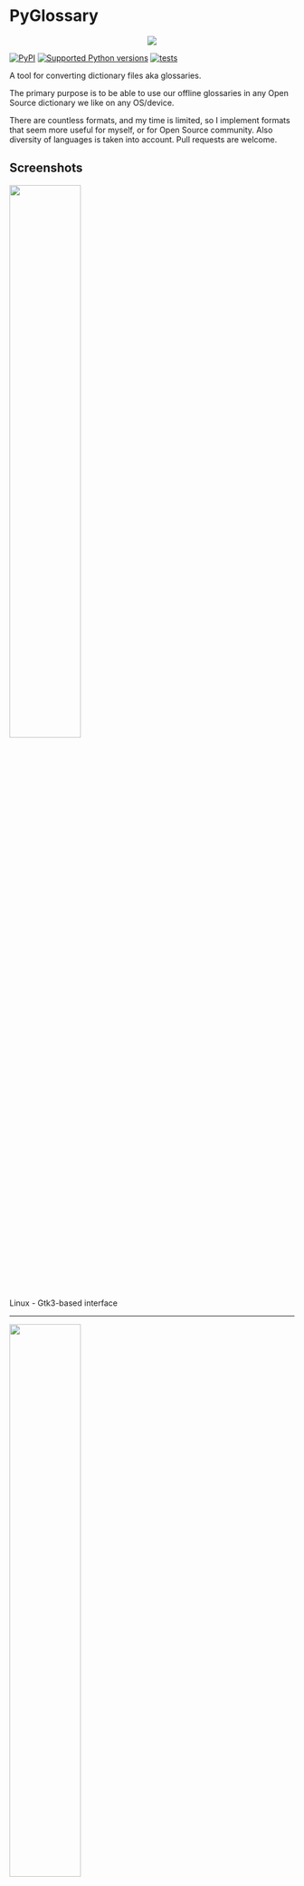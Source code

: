# PyGlossary

<p align="center">
	<img src="res/pyglossary-256x256.png"></img>
</p>

[![PyPI](https://img.shields.io/pypi/v/pyglossary.svg)](https://pypi.org/project/pyglossary/)
[![Supported Python versions](https://img.shields.io/pypi/pyversions/pyglossary)](https://pypi.org/project/pyglossary/)
[![tests](https://github.com/ilius/pyglossary/actions/workflows/test.yml/badge.svg?branch=master)](https://github.com/ilius/pyglossary/actions/workflows/test.yml?query=branch%3Amaster)

A tool for converting dictionary files aka glossaries.

The primary purpose is to be able to use our offline glossaries in any Open
Source dictionary we like on any OS/device.

There are countless formats, and my time is limited, so I implement formats that
seem more useful for myself, or for Open Source community. Also diversity of
languages is taken into account. Pull requests are welcome.

## Screenshots

<img src="https://raw.githubusercontent.com/wiki/ilius/pyglossary/screenshots/44-gtk-txt-stardict-aryanpur-dark.png" width="50%" height="50%"/>

Linux - Gtk3-based interface

______________________________________________________________________

<img src="https://raw.githubusercontent.com/wiki/ilius/pyglossary/screenshots/40b-tk-bgl-epub-es-en-2.png" width="50%" height="50%"/>

Windows - Tkinter-based interface

______________________________________________________________________

<img src="https://raw.githubusercontent.com/wiki/ilius/pyglossary/screenshots/32-cmd-freedict-mids-de-ru.png" width="50%" height="50%"/>

Linux - command-line interface

______________________________________________________________________

<img src="https://raw.githubusercontent.com/wiki/ilius/pyglossary/screenshots/40-cmdi-termux-zim-slob-en-med.jpg" width="50%" height="50%"/>

Android Termux - interactive command-line interface

______________________________________________________________________

<img src="https://raw.githubusercontent.com/wiki/ilius/pyglossary/screenshots/50-web-wiktextract-ifo-ar.png" width="50%" height="50%"/>

Web interface

## Supported formats

| Format                                                  |     |    Extension    | Read | Write |
| ------------------------------------------------------- | :-: | :-------------: | :--: | :---: |
| [Aard 2 (slob)](./doc/p/aard2_slob.md)                  |  🔢  |      .slob      | ✅ | ✅ |
| [ABBYY Lingvo DSL](./doc/p/dsl.md)                      |  📝  |      .dsl       | ✅ | ❌ |
| [Almaany.com](./doc/p/almaany.md) (SQLite3, Arabic)     |  🔢  |       .db       | ✅ | ❌ |
| [AppleDict Binary](./doc/p/appledict_bin.md)            |  📁  |   .dictionary   | ✅ | ❌ |
| [AppleDict Source](./doc/p/appledict.md)                |  📁  |                 |    | ✅ |
| [Babylon BGL](./doc/p/babylon_bgl.md)                   |  🔢  |      .bgl       | ✅ | ❌ |
| [cc-kedict](./doc/p/cc_kedict.md) (Korean)              |  📝  |                 | ✅ | ❌ |
| [CSV](./doc/p/csv.md)                                   |  📝  |      .csv       | ✅ | ✅ |
| [Dict.cc](./doc/p/dict_cc.md) (SQLite3, German)         |  🔢  |       .db       | ✅ |    |
| [DICT.org / Dictd server](./doc/p/dict_org.md)          |  📁  |    (📝.index)   | ✅ | ✅ |
| [DICT.org / dictfmt source](./doc/p/dict_org_source.md) |  📝  |     (.dtxt)     |    | ✅ |
| [dictunformat output file](./doc/p/dictunformat.md)     |  📝  | (.dictunformat) | ✅ |    |
| [DictionaryForMIDs](./doc/p/dicformids.md)              |  📁  |    (📁.mids)    | ✅ | ✅ |
| [DigitalNK](./doc/p/digitalnk.md) (SQLite3, N-Korean)   |  🔢  |       .db       | ✅ |    |
| [DIKT JSON](./doc/p/dikt_json.md)                       |  📝  |     (.json)     |    | ✅ |
| [EDICT2 (CEDICT)](./doc/p/edict2.md) (Chinese)          |  📝  |     (.u8)       | ✅ | ❌ |
| [EPUB-2 E-Book](./doc/p/epub2.md)                       |  📦  |      .epub      | ❌ | ✅ |
| [FreeDict](./doc/p/freedict.md)                         |  📝  |      .tei       | ✅ | ❌ |
| [Gettext Source](./doc/p/gettext_po.md)                 |  📝  |       .po       | ✅ | ✅ |
| [HTML Directory (by file size)](./doc/p/html_dir.md)    |  📁  |                 | ❌ | ✅ |
| [JMDict](./doc/p/jmdict.md) (Japanese)                  |  📝  |                 | ✅ | ❌ |
| [JSON](./doc/p/json.md)                                 |  📝  |      .json      |    | ✅ |
| [Kobo E-Reader Dictionary](./doc/p/kobo.md)             |  📦  |    .kobo.zip    | ❌ | ✅ |
| [Kobo E-Reader Dictfile](./doc/p/kobo_dictfile.md)      |  📝  |       .df       | ✅ | ✅ |
| [Lingoes Source](./doc/p/lingoes_ldf.md)                |  📝  |      .ldf       | ✅ | ✅ |
| [Mobipocket E-Book](./doc/p/mobi.md)                    |  🔢  |      .mobi      | ❌ | ✅ |
| [Octopus MDict](./doc/p/octopus_mdict.md)               |  🔢  |      .mdx       | ✅ | ❌ |
| [QuickDic version 6](./doc/p/quickdic6.md)              |  📁  |     .quickdic   | ✅ | ✅ |
| [SQL](./doc/p/sql.md)                                   |  📝  |      .sql       | ❌ | ✅ |
| [StarDict](./doc/p/stardict.md)                         |  📁  |     (📝.ifo)    | ✅ | ✅ |
| [StarDict Textual File](./doc/p/stardict_textual.md)    |  📝  |     (.xml)      | ✅ | ✅ |
| [Tabfile](./doc/p/tabfile.md)                           |  📝  |   .txt, .tab    | ✅ | ✅ |
| [Wiktextract](./doc/p/wiktextract.md)                   |  📝  |     .jsonl      | ✅ | ❌ |
| [Wordset.org](./doc/p/wordset.md)                       |  📁  |                 | ✅ |    |
| [XDXF](./doc/p/xdxf.md)                                 |  📝  |      .xdxf      | ✅ | ❌ |
| [Yomichan](./doc/p/yomichan.md)                         |  📦  |     (.zip)      |    | ✅ |
| [Zim (Kiwix)](./doc/p/zim.md)                           |  🔢  |      .zim       | ✅ |    |

Legend:

- 📁	Directory
- 📝	Text file
- 📦	Package/archive file
- 🔢	Binary file
- ✅		Supported
- ❌ 	Will not be supported

**Note**: SQLite-based formats are not detected by extension (`.db`);
So you need to select the format (with UI or `--read-format` flag).
**Also don't confuse SQLite-based formats with [SQLite mode](#sqlite-mode).**

## Requirements

PyGlossary requires **Python 3.10 or higher**, and works in practically all
modern operating systems. While primarily designed for *GNU/Linux*, it works
on *Windows*, *Mac OS X* and other Unix-based operating systems as well.

As shown in screenshots, there are multiple User Interface types (multiple
ways to use the program).

- **Gtk3-based interface**, uses [PyGI (Python Gobject Introspection)](http://pygobject.readthedocs.io/en/latest/getting_started.html)
  You can install it on:

  - Debian/Ubuntu: `apt install python3-gi python3-gi-cairo gir1.2-gtk-3.0`
  - openSUSE: `zypper install python3-gobject gtk3`
  - Fedora: `dnf install pygobject3 python3-gobject gtk3`
  - ArchLinux:
    - `pacman -S python-gobject gtk3`
    - https://aur.archlinux.org/packages/pyglossary/
  - Mac OS X: `brew install pygobject3 gtk+3`
  - Nix / NixOS: `nix-shell -p pkgs.gobject-introspection python38Packages.pygobject3 python38Packages.pycairo`

- **Tkinter-based interface**, meant to be used in the lack of Gtk. Specially on
  Windows where Tkinter library is installed with Python itself.
  You can also install it on:

  - Debian/Ubuntu: `apt-get install python3-tk tix`
  - openSUSE: `zypper install python3-tk tix`
  - Fedora: `yum install python3-tkinter tix`
  - Mac OS X: read <https://www.python.org/download/mac/tcltk/>
  - Nix / NixOS: `nix-shell -p python38Packages.tkinter tix`

- **Command-line interface**, works in all operating systems without
  any specific requirements, just type `./main.py --help` or `pyglossary --help`

  - **Interactive command-line interface**
    - Requires: `pip install prompt_toolkit`
    - Perfect for mobile devices (like Termux on Android) where no GUI is available
    - Automatically selected if output file argument is not passed **and** one of these:
      - On Linux and `$DISPLAY` environment variable is empty or not set
        - For example when you are using a remote Linux machine over SSH
      - On Mac and no `tkinter` module is found
    - Manually select with `--cmd` or `--ui=cmd`
      - Minimally: `./main.py --cmd`
      - You can still pass input file, or any flag/option
    - If both input and output files are passed, non-interactive cmd ui will be default
    - If you are writing a script, you can pass `--no-interactive` to force disable interactive ui
      - Then you have to pass both input and output file arguments
    - Don't forget to use *Up/Down* or *Tab* keys in prompts!
      - Up/Down key shows you recent values you have used
      - Tab key shows available values/options
    - You can press Control+C (on Linux/Windows) at any prompt to exit

## UI (User Interface) selection

When you run PyGlossary without any command-line arguments or options/flags, PyGlossary will try to run the first available interface in this order:

- It tries to find PyGI+Gtk3 and open **Gtk3-based** interface.
- It tries to find PyGI+Gtk4 and open **Gtk4-based** interface.
- It tries to find Tkinter and open **Tkinter-based** interface.
- If it's run in command line (with stdin connected to a terminal) it tries to find `prompt_toolkit` and run **interactive command-line** interface.
- It runs a HTTP server and opens the **web interface** in your browser.

But you can explicitly select user interface type using `--ui`

- `./main.py --ui=gtk`
- `./main.py --ui=gtk4`
- `./main.py --ui=tk`
- `./main.py --ui=web`
- `./main.py --ui=cmd`

## Installation on Windows

- [Download and install Python](https://www.python.org/downloads/windows/) (3.10 or above)
- Open Start -> type Command -> right-click on Command Prompt -> Run as administrator
- To ensure you have `pip`, run: `python -m ensurepip --upgrade`
- To install, run: `pip install --upgrade pyglossary`
- Now you should be able to run `pyglossary` command
- If command was not found, make sure Python environment variables are set up:
  <img src="https://raw.githubusercontent.com/wiki/ilius/pyglossary/screenshots/windows-python39-env-vars.png" width="50%" height="50%"/>

## Feature-specific requirements

- Using [Sort by Locale](#sorting) feature requires [PyICU](./doc/pyicu.md)

- Using `--remove-html-all` flag requires:

  `pip install lxml beautifulsoup4`

Some formats have additional requirements.
If you have trouble with any format, please check the [link given for that format](#supported-formats) to see its documentations.

**Using Termux on Android?** See [doc/termux.md](./doc/termux.md)

## Configuration

See [doc/config.rst](./doc/config.rst).

## Direct and indirect modes

Indirect mode means that input glossary is completely read and loaded into RAM, then converted
into output format. This was the only method available in old versions (before [3.0.0](https://github.com/ilius/pyglossary/releases/tag/3.0.0)).

Direct mode means entries are one-at-a-time read, processed and written into output glossary.

Direct mode was added to limit memory usage for large glossaries; But it may reduce the
conversion time for most cases as well.

Converting glossaries into these formats requires [sorting](#sorting) entries:

- [StarDict](./doc/p/stardict.md)
- [EPUB-2](./doc/p/epub2.md)
- [Mobipocket E-Book](./doc/p/mobi.md)

That's why direct mode will not work for these formats, and PyGlossary has to
switch to indirect mode (or it previously had to, see [SQLite mode](#sqlite-mode)).

For other formats, direct mode will be default. You may override this by `--indirect` flag.

## SQLite mode

As mentioned above, converting glossaries to some specific formats will
need them to loaded into RAM.

This can be problematic if the glossary is too big to fit into RAM. That's when
you should try adding `--sqlite` flag to your command. Then it uses SQLite3 as intermediate
storage for storing, sorting and then fetching entries. This fixes the memory issue, and may
even reduce running time of conversion (depending on your home directory storage).

The temporary SQLite file is stored in [cache directory](#cache-directory) then
deleted after conversion (unless you pass `--no-cleanup` flag).

SQLite mode is automatically enabled for writing these formats if `auto_sqlite`
[config parameter](./doc/config.rst) is `true` (which is default).
This also applies to when you pass `--sort` flag for any format.
You may use `--no-sqlite` to override this and switch to indirect mode.

Currently you can not disable alternates in SQLite mode (`--no-alts` is ignored).

## Sorting

There are two things than can activate sorting entries:

- Output format requires sorting (as explained [above](#direct-and-indirect-modes))
- You pass `--sort` flag in command line.

In the case of passing `--sort`, you can also pass:

- `--sort-key` to select sort key aka sorting order (including locale), see [doc/sort-key.md](./doc/sort-key.md)

- `--sort-encoding` to change the encoding used for sort

  - UTF-8 is the default encoding for all sort keys and all output formats (unless mentioned otherwise)
  - This will only effect the order of entries, and will not corrupt words / definition
  - Non-encodable characters are replaced with `?` byte (*only for sorting*)

## Cache directory

Cache directory is used for storing temporary files which are either moved or deleted
after conversion. You can pass `--no-cleanup` flag in order to keep them.

The path for cache directory:

- Linux or BSD: `~/.cache/pyglossary/`
- Mac: `~/Library/Caches/PyGlossary/`
- Windows: `C:\Users\USERNAME\AppData\Local\PyGlossary\Cache\`

## User plugins

If you want to add your own plugin without adding it to source code directory,
or you want to use a plugin that has been removed from repository,
you can place it in this directory:

- Linux or BSD: `~/.pyglossary/plugins/`
- Mac: `~/Library/Preferences/PyGlossary/plugins/`
- Windows: `C:\Users\USERNAME\AppData\Roaming\PyGlossary\plugins\`

## Linux packaging status

[![Packaging status](https://repology.org/badge/vertical-allrepos/pyglossary.svg?columns=3&header=PyGlossary)](https://repology.org/project/pyglossary/versions)

## Using PyGlossary as a library

See [doc/lib-usage.md](./doc/lib-usage.md) for how to use PyGlossary as a Python library.

## Internals

See [doc/internals.md](./doc/internals.md) for information about internal glossary structure and entry filters.
